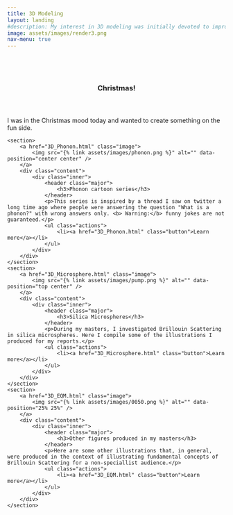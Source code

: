 ```yaml
---
title: 3D Modeling
layout: landing
#description: My interest in 3D modeling was initially devoted to improve my scientific illustrations. I see 3D modeling as a great way to quicly explain complex physical concepts by taking advantage of the visual sense's "higher badwidth" .
image: assets/images/render3.png
nav-menu: true
---
```


<!-- Main -->
<div id="main">

<!-- One -->
<section id="one">
	<div class="inner">
		<header class="major">
			<!-- <h2>Sed amet aliquam</h2> -->
		</header>
		<p></p>
	</div>
</section>

<!-- Two -->
<section id="two" class="spotlights">
	<section>
		<a href="3D_gotyournose.html" class="image">
			<img src="{% link assets/images/GotYourNose_Logo.png %}" alt="" data-position="center center" />
		</a>
		<div class="content">
			<div class="inner">
				<header class="major">
					<h3>Christmas!</h3>
				</header>
				<p>I was in the Christmas mood today and wanted to create something on the fun side.</p>
				<ul class="actions">
					<!-- <li><a href="3D_Phonon.html" class="button">Learn more</a></li> -->
				</ul>
			</div>
		</div>
	</section>

	<section>
		<a href="3D_Phonon.html" class="image">
			<img src="{% link assets/images/phonon.png %}" alt="" data-position="center center" />
		</a>
		<div class="content">
			<div class="inner">
				<header class="major">
					<h3>Phonon cartoon series</h3>
				</header>
				<p>This series is inspired by a thread I saw on twitter a long time ago where people were answering the question "What is a phonon?" with wrong answers only. <b> Warning:</b> funny jokes are not guaranteed.</p>
				<ul class="actions">
					<li><a href="3D_Phonon.html" class="button">Learn more</a></li>
				</ul>
			</div>
		</div>
	</section>
	<section>
		<a href="3D_Microsphere.html" class="image">
			<img src="{% link assets/images/pump.png %}" alt="" data-position="top center" />
		</a>
		<div class="content">
			<div class="inner">
				<header class="major">
					<h3>Silica Microspheres</h3>
				</header>
				<p>During my masters, I investigated Brillouin Scattering in silica microspheres. Here I compile some of the illustrations I produced for my reports.</p>
				<ul class="actions">
					<li><a href="3D_Microsphere.html" class="button">Learn more</a></li>
				</ul>
			</div>
		</div>
	</section>
	<section>
		<a href="3D_EQM.html" class="image">
			<img src="{% link assets/images/0050.png %}" alt="" data-position="25% 25%" />
		</a>
		<div class="content">
			<div class="inner">
				<header class="major">
					<h3>Other figures produced in my masters</h3>
				</header>
				<p>Here are some other illustrations that, in general, were produced in the context of illustrating fundamental concepts of Brillouin Scattering for a non-speciallist audience.</p>
				<ul class="actions">
					<li><a href="3D_EQM.html" class="button">Learn more</a></li>
				</ul>
			</div>
		</div>
	</section>
</section>

<!-- Three -->
<!-- <section id="three">
	<div class="inner">
		<header class="major">
			<h2>Massa libero</h2>
		</header>
		<p>Nullam et orci eu lorem consequat tincidunt vivamus et sagittis libero. Mauris aliquet magna magna sed nunc rhoncus pharetra. Pellentesque condimentum sem. In efficitur ligula tate urna. Maecenas laoreet massa vel lacinia pellentesque lorem ipsum dolor. Nullam et orci eu lorem consequat tincidunt. Vivamus et sagittis libero. Mauris aliquet magna magna sed nunc rhoncus amet pharetra et feugiat tempus.</p>
		<ul class="actions">
			<li><a href="generic.html" class="button next">Get Started</a></li>
		</ul>
	</div>
</section> -->

</div>
